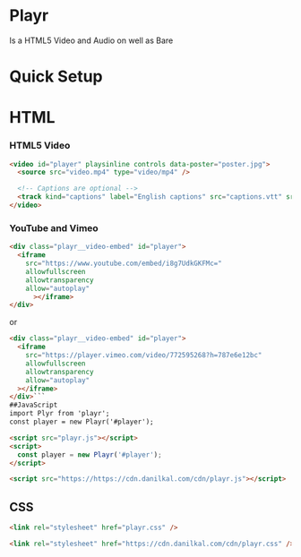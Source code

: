 # Playr
Is a HTML5 Video and Audio on well as Bare
# Quick Setup
# HTML
### HTML5 Video
```html
<video id="player" playsinline controls data-poster="poster.jpg">
  <source src="video.mp4" type="video/mp4" />

  <!-- Captions are optional -->
  <track kind="captions" label="English captions" src="captions.vtt" srclang="en" default />
</video>
```
### YouTube and Vimeo
```html
<div class="playr__video-embed" id="player">
  <iframe
    src="https://www.youtube.com/embed/i8g7UdkGKFMc="
    allowfullscreen
    allowtransparency
    allow="autoplay"
      ></iframe>
</div>
```
or
```html
<div class="playr__video-embed" id="player">
  <iframe
    src="https://player.vimeo.com/video/772595268?h=787e6e12bc"
    allowfullscreen
    allowtransparency
    allow="autoplay"
  ></iframe>
</div>```
##JavaScript
import Plyr from 'playr';
const player = new Playr('#player');
```
```html
<script src="playr.js"></script>
<script>
  const player = new Playr('#player');
</script>
```
```html
<script src="https://https://cdn.danilkal.com/cdn/playr.js"></script>
```
## CSS
```html
<link rel="stylesheet" href="playr.css" />
```
```html
<link rel="stylesheet" href="https://cdn.danilkal.com/cdn/playr.css" />
```
